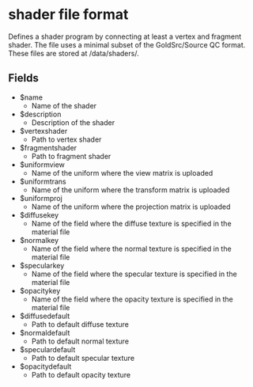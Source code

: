 # shader file format
Defines a shader program by connecting at least a vertex and fragment shader. The file uses a minimal subset of the GoldSrc/Source QC format. These files are stored at /data/shaders/.

## Fields
* $name
  * Name of the shader
* $description
  * Description of the shader
* $vertexshader
  * Path to vertex shader
* $fragmentshader
  * Path to fragment shader
* $uniformview
  * Name of the uniform where the view matrix is uploaded
* $uniformtrans
  * Name of the uniform where the transform matrix is uploaded
* $uniformproj
  * Name of the uniform where the projection matrix is uploaded
* $diffusekey
  * Name of the field where the diffuse texture is specified in the material file
* $normalkey
  * Name of the field where the normal texture is specified in the material file
* $specularkey
  * Name of the field where the specular texture is specified in the material file
* $opacitykey
  * Name of the field where the opacity texture is specified in the material file
* $diffusedefault
  * Path to default diffuse texture
* $normaldefault
  * Path to default normal texture
* $speculardefault
  * Path to default specular texture
* $opacitydefault
  * Path to default opacity texture